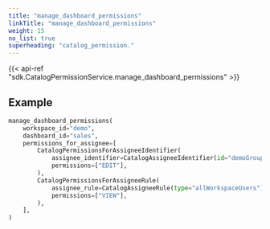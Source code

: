 ```yaml
---
title: "manage_dashboard_permissions"
linkTitle: "manage_dashboard_permissions"
weight: 15
no_list: true
superheading: "catalog_permission."
---
```


{{< api-ref "sdk.CatalogPermissionService.manage_dashboard_permissions" >}}

## Example

```python
manage_dashboard_permissions(
    workspace_id="demo",
    dashboard_id="sales",
    permissions_for_assignee=[
        CatalogPermissionsForAssigneeIdentifier(
            assignee_identifier=CatalogAssigneeIdentifier(id="demoGroup", type="userGroup"),
            permissions=["EDIT"],
        ),
        CatalogPermissionsForAssigneeRule(
            assignee_rule=CatalogAssigneeRule(type="allWorkspaceUsers"),
            permissions=["VIEW"],
        ),
    ],
)
```
